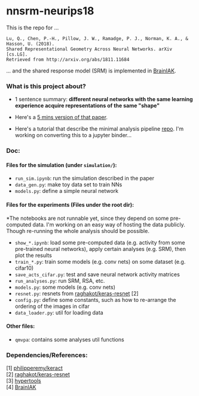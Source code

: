 # nnsrm-neurips18

This is the repo for ... 
```
Lu, Q., Chen, P.-H., Pillow, J. W., Ramadge, P. J., Norman, K. A., & Hasson, U. (2018). 
Shared Representational Geometry Across Neural Networks. arXiv [cs.LG]. 
Retrieved from http://arxiv.org/abs/1811.11684
```

... and the shared response model (SRM) is implemented in <a href="https://github.com/brainiak/brainiak">BrainIAK</a>. 

### What is this project about?

- 1 sentence summary: **different neural networks with the same learning experience acquire representations of the same "shape"** 

- Here's a <a href="https://qihongl.github.io/nnsrm-NeurIPS18.html">5 mins version of that paper</a>. 

- Here's a tutorial that describe the minimal analysis pipeline <a href="https://github.com/qihongl/demo-nnalign">repo</a>. I'm working on converting this to a jupyter binder... 


### Doc: 

#### Files for the simulation (under `simulation/`): 

- `run_sim.ipynb`: run the simulation described in the paper
- `data_gen.py`: make toy data set to train NNs
- `models.py`: define a simple neural network


#### Files for the experiments (Files under the root dir): 

*The notebooks are not runnable yet, since they depend on some pre-computed data. I'm working on an easy way of hosting the data publicly. Though re-running the whole analysis should be possible. 

- `show_*.ipynb`: load some pre-computed data (e.g. activity from some pre-trained neural networks), apply certain analyses (e.g. SRM), then plot the results 
- `train_*.py`: train some models (e.g. conv nets) on some dataset (e.g. cifar10)
- `save_acts_cifar.py`: test and save neural network activity matrices 
- `run_analyses.py`: run SRM, RSA, etc. 
- `models.py`: some models (e.g. conv nets)
- `resnet.py`: resnets from <a href="https://github.com/raghakot/keras-resnet">raghakot/keras-resnet</a> [2]
- `config.py`: define some constants, such as how to re-arrange the ordering of the images in cifar
- `data_loader.py`: util for loading data 


#### Other files: 
- `qmvpa`: contains some analyses util functions

### Dependencies/References: 

[1] <a href="https://github.com/philipperemy/keract">philipperemy/keract</a>  
[2] <a href="https://github.com/raghakot/keras-resnet">raghakot/keras-resnet</a>  
[3] <a href="https://github.com/ContextLab/hypertools">hypertools</a>  
[4] <a href="https://github.com/brainiak/brainiak">BrainIAK</a>  

